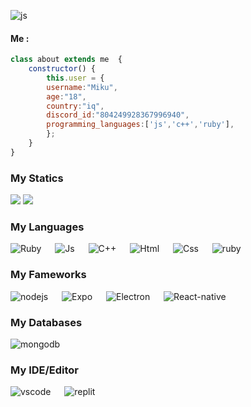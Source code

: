 <img alt="js" src="https://repository-images.githubusercontent.com/588181932/e36ec678-7984-4cdd-8e4c-a3932772ff8e"/>   &emsp;

<h4>Me :</h4>

```js
class about extends me  {
    constructor() {
        this.user = {
        username:"Miku",
        age:"18",
        country:"iq",
        discord_id:"804249928367996940",
        programming_languages:['js','c++','ruby'],
        };
    }
}
```
<h3> My Statics</h3>
<p align="left">
<img src="https://github-readme-stats.vercel.app/api?username=tomato186&show_icons=true&theme=radical&count_private=true"/>
<img src="https://github-readme-stats.vercel.app/api/top-langs/?username=tomato186&layout=compact&theme=radical"/>
</p>
<a></a>
<h3> My Languages</h3>
<p>
 <img alt="Ruby" src="https://img.shields.io/badge/ruby-%23CC342D.svg?style=for-the-badge&logo=ruby&logoColor=white"/>
    &emsp;
    <img alt="Js" src="https://img.shields.io/badge/javascript-%23323330.svg?style=for-the-badge&logo=javascript&logoColor=%23F7DF1E"/>
    &emsp;
    <img alt="C++" src="https://img.shields.io/badge/c++-%2300599C.svg?style=for-the-badge&logo=c%2B%2B&logoColor=white"/>
    &emsp;
    <img alt="Html" src="https://img.shields.io/badge/Html5-E54C21?style=for-the-badge&logo=html5&logoColor=white"/>
    &emsp;
    <img alt="Css" src="https://img.shields.io/badge/Css3-214CE5?style=for-the-badge&logo=css3&logoColor=white"/>
    &emsp;
    <img alt="ruby" src="https://img.shields.io/badge/Ruby-B01401?style=for-the-badge&logo=ruby&logoColor=white"/>
</p>
<a></a>
<h3>My Fameworks</h3>
<p>
 <img alt="nodejs" src="https://img.shields.io/badge/node.js-6DA55F?style=for-the-badge&logo=node.js&logoColor=white"/>   &emsp;
  <img alt="Expo" src="https://img.shields.io/badge/expo-1C1E24?style=for-the-badge&logo=expo&logoColor=#D04A37"/>   &emsp;
  <img alt="Electron" src="https://img.shields.io/badge/Electron-191970?style=for-the-badge&logo=Electron&logoColor=white"/>   &emsp;
  <img alt="React-native" src="https://img.shields.io/badge/react_native-%2320232a.svg?style=for-the-badge&logo=react&logoColor=%2361DAF"/>   &emsp;
</p>
<a></a>
<h3>My Databases</h3>
<p>
 <img alt="mongodb" src="https://img.shields.io/badge/MongoDB-%234ea94b.svg?style=for-the-badge&logo=mongodb&logoColor=white"/>   &emsp;
 </p>
<a></a>
<h3>My IDE/Editor</h3>
<p>
 <img alt="vscode" src="https://img.shields.io/badge/Visual%20Studio%20Code-0078d7.svg?style=for-the-badge&logo=visual-studio-code&logoColor=white"/>   &emsp;
  <img alt="replit" src="https://img.shields.io/badge/Replit-DD1200?style=for-the-badge&logo=Replit&logoColor=white"/>
</p>

<!--
**tomato186/tomato186** is a ✨ _special_ ✨ repository because its `README.md` (this file) appears on your GitHub profile.

Here are some ideas to get you started:

- 🔭 I’m currently working on ...
- 🌱 I’m currently learning ...
- 👯 I’m looking to collaborate on ...
- 🤔 I’m looking for help with ...
- 💬 Ask me about ...
- 📫 How to reach me: ...
- 😄 Pronouns: ...
- ⚡ Fun fact: ...
-->

